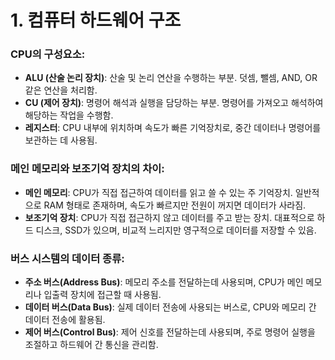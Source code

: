 # 1. 컴퓨터 하드웨어 구조

### CPU의 구성요소:
- **ALU (산술 논리 장치)**: 산술 및 논리 연산을 수행하는 부분. 덧셈, 뺄셈, AND, OR 같은 연산을 처리함.
- **CU (제어 장치)**: 명령어 해석과 실행을 담당하는 부분. 명령어를 가져오고 해석하여 해당하는 작업을 수행함.
- **레지스터**: CPU 내부에 위치하며 속도가 빠른 기억장치로, 중간 데이터나 명령어를 보관하는 데 사용됨.

### 메인 메모리와 보조기억 장치의 차이:
- **메인 메모리**: CPU가 직접 접근하여 데이터를 읽고 쓸 수 있는 주 기억장치. 일반적으로 RAM 형태로 존재하며, 속도가 빠르지만 전원이 꺼지면 데이터가 사라짐.
- **보조기억 장치**: CPU가 직접 접근하지 않고 데이터를 주고 받는 장치. 대표적으로 하드 디스크, SSD가 있으며, 비교적 느리지만 영구적으로 데이터를 저장할 수 있음.

### 버스 시스템의 데이터 종류:
- **주소 버스(Address Bus)**: 메모리 주소를 전달하는데 사용되며, CPU가 메인 메모리나 입출력 장치에 접근할 때 사용됨.
- **데이터 버스(Data Bus)**: 실제 데이터 전송에 사용되는 버스로, CPU와 메모리 간 데이터 전송에 활용됨.
- **제어 버스(Control Bus)**: 제어 신호를 전달하는데 사용되며, 주로 명령어 실행을 조절하고 하드웨어 간 통신을 관리함.

